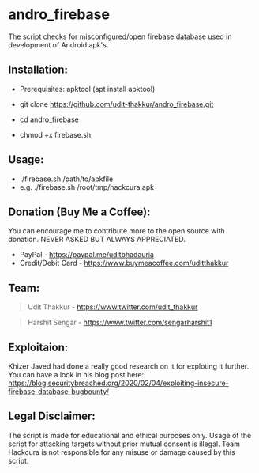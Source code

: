# andro_firebase
The script checks for misconfigured/open firebase database used in development of Android apk's.

## Installation:

- Prerequisites: apktool (apt install apktool)

- git clone https://github.com/udit-thakkur/andro_firebase.git

- cd andro_firebase

- chmod +x firebase.sh

## Usage:

- ./firebase.sh /path/to/apkfile
- e.g. ./firebase.sh /root/tmp/hackcura.apk

## Donation (Buy Me a Coffee):
You can encourage me to contribute more to the open source with donation.
NEVER ASKED BUT ALWAYS APPRECIATED.
- PayPal - https://paypal.me/uditbhadauria
- Credit/Debit Card - https://www.buymeacoffee.com/uditthakkur

## Team:
>Udit Thakkur   -  https://www.twitter.com/udit_thakkur

>Harshit Sengar -  https://www.twitter.com/sengarharshit1

## Exploitaion:
Khizer Javed had done a really good research on it for exploting it further. You can have a look in his blog post here: https://blog.securitybreached.org/2020/02/04/exploiting-insecure-firebase-database-bugbounty/ 

## Legal Disclaimer:
The script is made for educational and ethical purposes only. Usage of the script for attacking targets without prior mutual consent is illegal. Team Hackcura is not responsible for any misuse or damage caused by this script.
